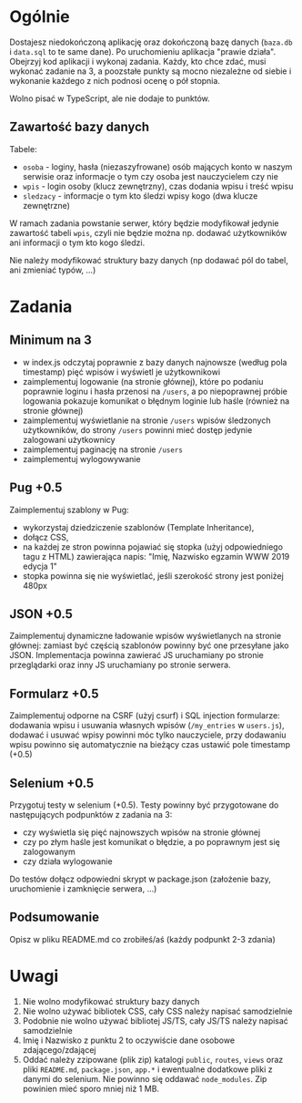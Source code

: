 # Ogólnie #

Dostajesz niedokończoną aplikację oraz dokończoną bazę danych (`baza.db` i `data.sql` to te same dane). Po uruchomieniu aplikacja "prawie działa". Obejrzyj
kod aplikacji i wykonaj zadania. Każdy, kto chce zdać, musi wykonać zadanie na 3, a poozstałe punkty są mocno niezależne od siebie i wykonanie każdego z nich
podnosi ocenę o pół stopnia.

Wolno pisać w TypeScript, ale nie dodaje to punktów.

## Zawartość bazy danych ##

Tabele:
- `osoba` - loginy, hasła (niezaszyfrowane) osób mających konto w naszym serwisie oraz informacje o tym czy osoba jest nauczycielem czy nie
- `wpis` - login osoby (klucz zewnętrzny), czas dodania wpisu i treść wpisu
- `sledzacy` - informacje o tym kto śledzi wpisy kogo (dwa klucze zewnętrzne)

W ramach zadania powstanie serwer, który będzie modyfikował jedynie zawartość tabeli `wpis`, czyli nie będzie można np. dodawać użytkowników ani informacji o tym
kto kogo śledzi.

Nie należy modyfikować struktury bazy danych (np dodawać pól do tabel, ani zmieniać typów, ...)

# Zadania #

## Minimum na 3 ##

- w index.js odczytaj poprawnie z bazy danych najnowsze (według pola timestamp) pięć wpisów i wyświetl je użytkownikowi
- zaimplementuj logowanie (na stronie głównej), które po podaniu poprawnie loginu i hasła przenosi na `/users`, a po niepoprawnej próbie logowania pokazuje komunikat o błędnym loginie lub haśle (również na stronie głównej)
- zaimplementuj wyświetlanie na stronie `/users` wpisów śledzonych użytkowników, do strony `/users` powinni mieć dostęp jedynie zalogowani użytkownicy
- zaimplementuj paginację na stronie `/users`
- zaimplementuj wylogowywanie
  
## Pug +0.5 ##

Zaimplementuj szablony w Pug:
- wykorzystaj dziedziczenie szablonów (Template Inheritance), 
- dołącz CSS, 
- na każdej ze stron powinna pojawiać się stopka (użyj odpowiedniego tagu z HTML) zawierająca napis: "Imię, Nazwisko egzamin WWW 2019 edycja 1"
- stopka powinna się nie wyświetlać, jeśli szerokość strony jest poniżej 480px 

## JSON +0.5 ##

Zaimplementuj dynamiczne ładowanie wpisów wyświetlanych na stronie głównej: zamiast być częścią szablonów powinny być one przesyłane jako JSON.
Implementacja powinna zawierać JS uruchamiany po stronie przeglądarki oraz inny JS uruchamiany po stronie serwera.

## Formularz +0.5 ##

Zaimplementuj odporne na CSRF (użyj csurf) i SQL injection formularze: dodawania wpisu i usuwania własnych wpisów (`/my_entries` w `users.js`), dodawać i usuwać 
wpisy powinni móc tylko nauczyciele, przy dodawaniu wpisu powinno się automatycznie na bieżący czas ustawić pole timestamp  (+0.5)

## Selenium +0.5 ##

Przygotuj testy w selenium (+0.5). Testy powinny być przygotowane do następujących podpunktów z zadania na 3: 
- czy wyświetla się pięć najnowszych wpisów na stronie głównej
- czy po złym haśle jest komunikat o błędzie, a po poprawnym jest się zalogowanym
- czy działa wylogowanie

Do testów dołącz odpowiedni skrypt w package.json (założenie bazy, uruchomienie i zamknięcie serwera, ...) 

## Podsumowanie ##

Opisz w pliku README.md co zrobiłeś/aś (każdy podpunkt 2-3 zdania)

# Uwagi #

1. Nie wolno modyfikować struktury bazy danych
2. Nie wolno używać bibliotek CSS, cały CSS należy napisać samodzielnie
3. Podobnie nie wolno używać bibliotej JS/TS, cały JS/TS należy napisać samodzielnie
4. Imię i Nazwisko z punktu 2 to oczywiście dane osobowe zdającego/zdającej
5. Oddać należy zzipowane (plik zip) katalogi `public`, `routes`, `views` oraz pliki `README.md`, `package.json`, `app.*` i ewentualne dodatkowe pliki z danymi do selenium. Nie powinno się oddawać `node_modules`. Zip powinien mieć sporo mniej niż 1 MB.
